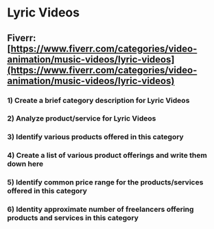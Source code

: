 # Lyric Videos
## Fiverr: [https://www.fiverr.com/categories/video-animation/music-videos/lyric-videos](https://www.fiverr.com/categories/video-animation/music-videos/lyric-videos)
### 1) Create a brief category description for Lyric Videos
### 2) Analyze product/service for Lyric Videos
### 3) Identify various products offered in this category
### 4) Create a list of various product offerings and write them down here
### 5) Identify common price range for the products/services offered in this category
### 6) Identity approximate number of freelancers offering products and services in this category
